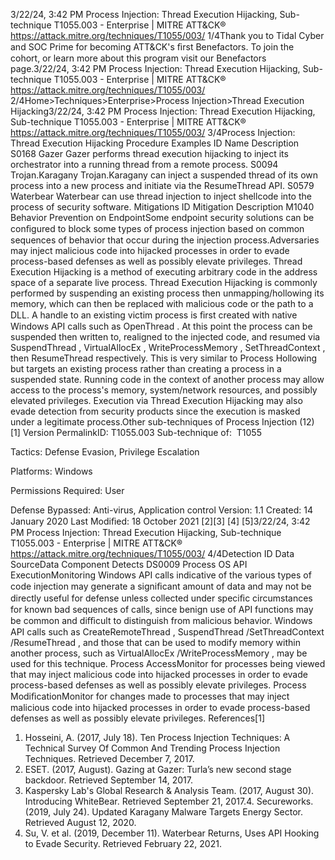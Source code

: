 3/22/24, 3:42 PM Process Injection: Thread Execution Hijacking, Sub-technique T1055.003 - Enterprise | MITRE ATT&CK®
https://attack.mitre.org/techniques/T1055/003/ 1/4Thank you to Tidal Cyber and SOC Prime for becoming ATT&CK's ﬁrst Benefactors. To join the cohort, or learn more about this program visit our
Benefactors page.3/22/24, 3:42 PM Process Injection: Thread Execution Hijacking, Sub-technique T1055.003 - Enterprise | MITRE ATT&CK®
https://attack.mitre.org/techniques/T1055/003/ 2/4Home>Techniques>Enterprise>Process Injection>Thread Execution Hijacking3/22/24, 3:42 PM Process Injection: Thread Execution Hijacking, Sub-technique T1055.003 - Enterprise | MITRE ATT&CK®
https://attack.mitre.org/techniques/T1055/003/ 3/4Process Injection: Thread Execution Hijacking
Procedure Examples
ID Name Description
S0168 Gazer Gazer performs thread execution hijacking to inject its orchestrator into a running thread from a remote
process.
S0094 Trojan.Karagany Trojan.Karagany can inject a suspended thread of its own process into a new process and initiate via the
ResumeThread API.
S0579 Waterbear Waterbear can use thread injection to inject shellcode into the process of security software.
Mitigations
ID Mitigation Description
M1040 Behavior Prevention
on EndpointSome endpoint security solutions can be conﬁgured to block some types of process injection based
on common sequences of behavior that occur during the injection process.Adversaries may inject malicious code into hijacked processes in order to evade process-based defenses as well as possibly elevate
privileges. Thread Execution Hijacking is a method of executing arbitrary code in the address space of a separate live process.
Thread Execution Hijacking is commonly performed by suspending an existing process then unmapping/hollowing its memory, which can
then be replaced with malicious code or the path to a DLL. A handle to an existing victim process is ﬁrst created with native Windows API
calls such as OpenThread . At this point the process can be suspended then written to, realigned to the injected code, and resumed via
SuspendThread , VirtualAllocEx , WriteProcessMemory , SetThreadContext , then ResumeThread respectively.
This is very similar to Process Hollowing but targets an existing process rather than creating a process in a suspended state.
Running code in the context of another process may allow access to the process's memory, system/network resources, and possibly
elevated privileges. Execution via Thread Execution Hijacking may also evade detection from security products since the execution is
masked under a legitimate process.Other sub-techniques of Process Injection (12)
[1]
Version PermalinkID: T1055.003
Sub-technique of:  T1055

Tactics: Defense Evasion, Privilege Escalation

Platforms: Windows

Permissions Required: User

Defense Bypassed: Anti-virus, Application control
Version: 1.1
Created: 14 January 2020
Last Modiﬁed: 18 October 2021
[2][3]
[4]
[5]3/22/24, 3:42 PM Process Injection: Thread Execution Hijacking, Sub-technique T1055.003 - Enterprise | MITRE ATT&CK®
https://attack.mitre.org/techniques/T1055/003/ 4/4Detection
ID Data SourceData Component Detects
DS0009 Process OS API
ExecutionMonitoring Windows API calls indicative of the various types of code injection may generate a
signiﬁcant amount of data and may not be directly useful for defense unless collected under
speciﬁc circumstances for known bad sequences of calls, since benign use of API functions
may be common and diﬃcult to distinguish from malicious behavior. Windows API calls such
as CreateRemoteThread , SuspendThread /SetThreadContext /ResumeThread , and those
that can be used to modify memory within another process, such as
VirtualAllocEx /WriteProcessMemory , may be used for this technique.
Process
AccessMonitor for processes being viewed that may inject malicious code into hijacked processes in
order to evade process-based defenses as well as possibly elevate privileges.
Process
ModiﬁcationMonitor for changes made to processes that may inject malicious code into hijacked
processes in order to evade process-based defenses as well as possibly elevate privileges.
References[1]
1. Hosseini, A. (2017, July 18). Ten Process Injection Techniques:
A Technical Survey Of Common And Trending Process
Injection Techniques. Retrieved December 7, 2017.
2. ESET. (2017, August). Gazing at Gazer: Turla’s new second
stage backdoor. Retrieved September 14, 2017.
3. Kaspersky Lab's Global Research & Analysis Team. (2017,
August 30). Introducing WhiteBear. Retrieved September 21,
2017.4. Secureworks. (2019, July 24). Updated Karagany Malware
Targets Energy Sector. Retrieved August 12, 2020.
5. Su, V. et al. (2019, December 11). Waterbear Returns, Uses API
Hooking to Evade Security. Retrieved February 22, 2021.